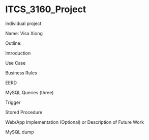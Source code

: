 # ITCS_3160_Project

Individual project

Name: Visa Xiong

Outline:

Introduction

Use Case

Business Rules

EERD

MySQL Queries (three)

Trigger

Stored Procedure

Web/App Implementation (Optional) or Description of Future Work

MySQL dump
